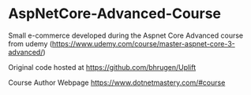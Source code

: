 # AspNetCore-Advanced-Course
Small e-commerce developed during the Aspnet Core Advanced course from udemy (https://www.udemy.com/course/master-aspnet-core-3-advanced/)

Original code hosted at https://github.com/bhrugen/Uplift

Course Author Webpage https://www.dotnetmastery.com/#course
